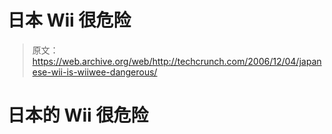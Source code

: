 # 日本 Wii 很危险

> 原文：<https://web.archive.org/web/http://techcrunch.com/2006/12/04/japanese-wii-is-wiiwee-dangerous/>

# 日本的 Wii 很危险